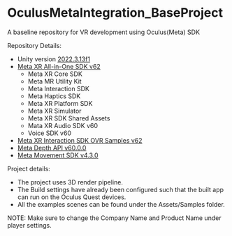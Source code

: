 # OculusMetaIntegration_BaseProject
A baseline repository for VR development using Oculus(Meta) SDK

Repository Details:
- Unity version [2022.3.13f1](https://unity.com/releases/editor/qa/lts-releases)
- [Meta XR All-in-One SDK v62](https://assetstore.unity.com/packages/tools/integration/meta-xr-all-in-one-sdk-269657)
    - Meta XR Core SDK
    - Meta MR Utility Kit
    - Meta Interaction SDK
    - Meta Haptics SDK
    - Meta XR Platform SDK
    - Meta XR Simulator
    - Meta XR SDK Shared Assets
    - Mata XR Audio SDK v60
    - Voice SDK v60
- [Meta XR Interaction SDK OVR Samples v62](https://assetstore.unity.com/packages/tools/integration/meta-xr-interaction-sdk-ovr-samples-268521)
- [Meta Depth API v60.0.0](https://github.com/oculus-samples/Unity-DepthAPI)
- [Meta Movement SDK v4.3.0](https://github.com/oculus-samples/Unity-Movement)

Project details:
- The project uses 3D render pipeline.
- The Build settings have already been configured such that the built app can run on the Oculus Quest devices.
- All the examples scenes can be found under the Assets/Samples folder.

NOTE:
Make sure to change the Company Name and Product Name under player settings.
